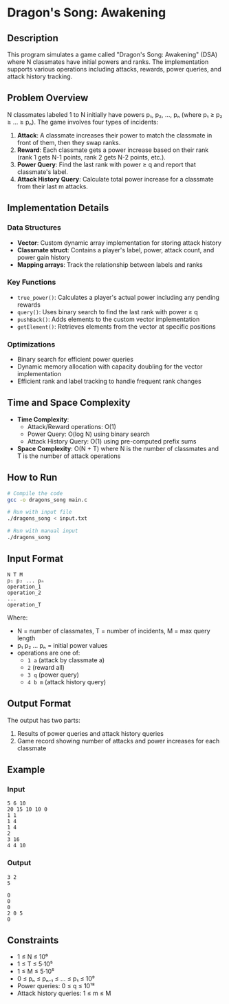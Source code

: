 # Dragon's Song: Awakening

## Description
This program simulates a game called "Dragon's Song: Awakening" (DSA) where N classmates have initial powers and ranks. The implementation supports various operations including attacks, rewards, power queries, and attack history tracking.

## Problem Overview
N classmates labeled 1 to N initially have powers p₁, p₂, ..., pₙ (where p₁ ≥ p₂ ≥ ... ≥ pₙ). The game involves four types of incidents:

1. **Attack**: A classmate increases their power to match the classmate in front of them, then they swap ranks.
2. **Reward**: Each classmate gets a power increase based on their rank (rank 1 gets N-1 points, rank 2 gets N-2 points, etc.).
3. **Power Query**: Find the last rank with power ≥ q and report that classmate's label.
4. **Attack History Query**: Calculate total power increase for a classmate from their last m attacks.

## Implementation Details

### Data Structures
- **Vector**: Custom dynamic array implementation for storing attack history
- **Classmate struct**: Contains a player's label, power, attack count, and power gain history
- **Mapping arrays**: Track the relationship between labels and ranks

### Key Functions
- `true_power()`: Calculates a player's actual power including any pending rewards
- `query()`: Uses binary search to find the last rank with power ≥ q
- `pushBack()`: Adds elements to the custom vector implementation
- `getElement()`: Retrieves elements from the vector at specific positions

### Optimizations
- Binary search for efficient power queries
- Dynamic memory allocation with capacity doubling for the vector implementation
- Efficient rank and label tracking to handle frequent rank changes

## Time and Space Complexity
- **Time Complexity**: 
  - Attack/Reward operations: O(1)
  - Power Query: O(log N) using binary search
  - Attack History Query: O(1) using pre-computed prefix sums
- **Space Complexity**: O(N + T) where N is the number of classmates and T is the number of attack operations

## How to Run
```bash
# Compile the code
gcc -o dragons_song main.c

# Run with input file
./dragons_song < input.txt

# Run with manual input
./dragons_song
```

## Input Format
```
N T M
p₁ p₂ ... pₙ
operation_1
operation_2
...
operation_T
```
Where:
- N = number of classmates, T = number of incidents, M = max query length
- p₁ p₂ ... pₙ = initial power values
- operations are one of:
  - `1 a` (attack by classmate a)
  - `2` (reward all)
  - `3 q` (power query)
  - `4 b m` (attack history query)

## Output Format
The output has two parts:
1. Results of power queries and attack history queries
2. Game record showing number of attacks and power increases for each classmate

## Example
### Input
```
5 6 10
20 15 10 10 0
1 1
1 4
1 4
2
3 16
4 4 10
```

### Output
```
3 2
5

0
0
0
2 0 5
0
```

## Constraints
- 1 ≤ N ≤ 10⁶
- 1 ≤ T ≤ 5·10⁵
- 1 ≤ M ≤ 5·10⁵
- 0 ≤ pₙ ≤ pₙ₋₁ ≤ ... ≤ p₁ ≤ 10⁹
- Power queries: 0 ≤ q ≤ 10¹⁸
- Attack history queries: 1 ≤ m ≤ M
